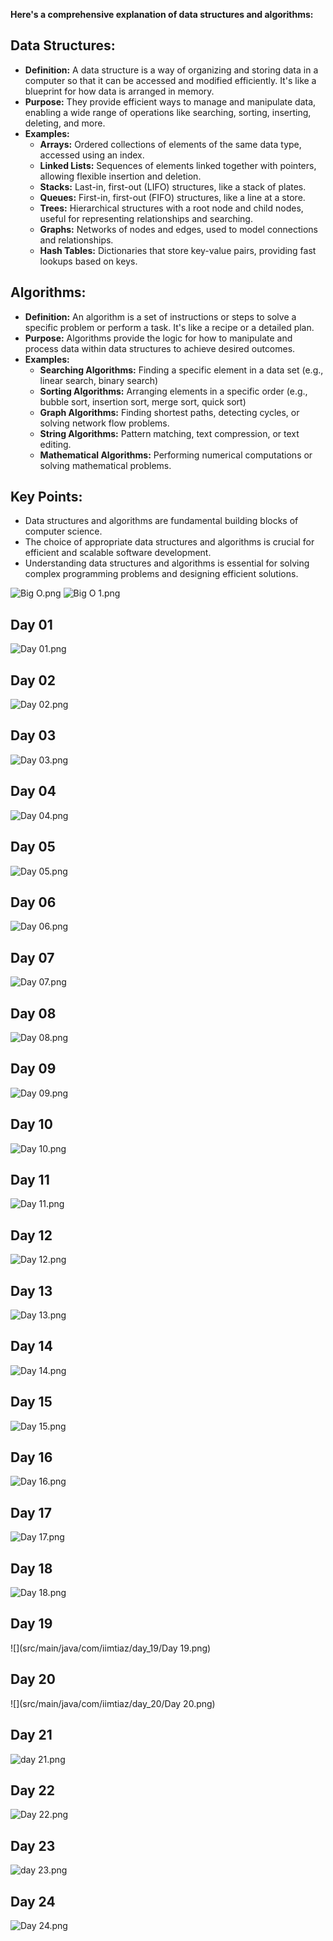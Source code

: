 **Here's a comprehensive explanation of data structures and algorithms:**

## **Data Structures:**

* **Definition:** A data structure is a way of organizing and storing data in a computer so that it can be accessed and modified efficiently. It's like a blueprint for how data is arranged in memory.
* **Purpose:** They provide efficient ways to manage and manipulate data, enabling a wide range of operations like searching, sorting, inserting, deleting, and more.
* **Examples:**
    - **Arrays:** Ordered collections of elements of the same data type, accessed using an index.
    - **Linked Lists:** Sequences of elements linked together with pointers, allowing flexible insertion and deletion.
    - **Stacks:** Last-in, first-out (LIFO) structures, like a stack of plates.
    - **Queues:** First-in, first-out (FIFO) structures, like a line at a store.
    - **Trees:** Hierarchical structures with a root node and child nodes, useful for representing relationships and searching.
    - **Graphs:** Networks of nodes and edges, used to model connections and relationships.
    - **Hash Tables:** Dictionaries that store key-value pairs, providing fast lookups based on keys.

## **Algorithms:**

* **Definition:** An algorithm is a set of instructions or steps to solve a specific problem or perform a task. It's like a recipe or a detailed plan.
* **Purpose:** Algorithms provide the logic for how to manipulate and process data within data structures to achieve desired outcomes.
* **Examples:**
    - **Searching Algorithms:** Finding a specific element in a data set (e.g., linear search, binary search)
    - **Sorting Algorithms:** Arranging elements in a specific order (e.g., bubble sort, insertion sort, merge sort, quick sort)
    - **Graph Algorithms:** Finding shortest paths, detecting cycles, or solving network flow problems.
    - **String Algorithms:** Pattern matching, text compression, or text editing.
    - **Mathematical Algorithms:** Performing numerical computations or solving mathematical problems.

## **Key Points:**

* Data structures and algorithms are fundamental building blocks of computer science.
* The choice of appropriate data structures and algorithms is crucial for efficient and scalable software development.
* Understanding data structures and algorithms is essential for solving complex programming problems and designing efficient solutions.

![Big O.png](src%2Fmain%2Fjava%2Fcom%2Fiimtiaz%2FDSA_theory%2FBig%20O.png)
![Big O 1.png](src%2Fmain%2Fjava%2Fcom%2Fiimtiaz%2FDSA_theory%2FBig%20O%201.png)

## Day 01
![Day 01.png](src%2Fmain%2Fjava%2Fcom%2Fiimtiaz%2Fday_01%2FDay%2001.png)

## Day 02
![Day 02.png](src%2Fmain%2Fjava%2Fcom%2Fiimtiaz%2Fday_02%2FDay%2002.png)

## Day 03
![Day 03.png](src%2Fmain%2Fjava%2Fcom%2Fiimtiaz%2Fday_03%2FDay%2003.png)

## Day 04
![Day 04.png](src%2Fmain%2Fjava%2Fcom%2Fiimtiaz%2Fday_04%2FDay%2004.png)

## Day 05
![Day 05.png](src%2Fmain%2Fjava%2Fcom%2Fiimtiaz%2Fday_05%2FDay%2005.png)

## Day 06
![Day 06.png](src%2Fmain%2Fjava%2Fcom%2Fiimtiaz%2Fday_06%2FDay%2006.png)

## Day 07
![Day 07.png](src%2Fmain%2Fjava%2Fcom%2Fiimtiaz%2Fday_07%2FDay%2007.png)

## Day 08
![Day 08.png](..%2FDay%2008.png)

## Day 09
![Day 09.png](src%2Fmain%2Fjava%2Fcom%2Fiimtiaz%2Fday_09%2FDay%2009.png)

## Day 10
![Day 10.png](src%2Fmain%2Fjava%2Fcom%2Fiimtiaz%2Fday_10%2FDay%2010.png)

## Day 11
![Day 11.png](src%2Fmain%2Fjava%2Fcom%2Fiimtiaz%2Fday_11%2FDay%2011.png)

## Day 12
![Day 12.png](src%2Fmain%2Fjava%2Fcom%2Fiimtiaz%2Fday_12%2FDay%2012.png)

## Day 13
![Day 13.png](src%2Fmain%2Fjava%2Fcom%2Fiimtiaz%2Fday_13%2FDay%2013.png)

## Day 14
![Day 14.png](src%2Fmain%2Fjava%2Fcom%2Fiimtiaz%2Fday_14%2FDay%2014.png)

## Day 15
![Day 15.png](src%2Fmain%2Fjava%2Fcom%2Fiimtiaz%2Fday_15%2FDay%2015.png)

## Day 16
![Day 16.png](src%2Fmain%2Fjava%2Fcom%2Fiimtiaz%2Fday_16%2FDay%2016.png)

## Day 17
![Day 17.png](src%2Fmain%2Fjava%2Fcom%2Fiimtiaz%2Fday_17%2FDay%2017.png)

## Day 18
![Day 18.png](src%2Fmain%2Fjava%2Fcom%2Fiimtiaz%2Fday_18%2FDay%2018.png)

## Day 19
![](src/main/java/com/iimtiaz/day_19/Day 19.png)

## Day 20
![](src/main/java/com/iimtiaz/day_20/Day 20.png)

## Day 21
![day 21.png](src%2Fmain%2Fjava%2Fcom%2Fiimtiaz%2Fday_21%2Fday%2021.png)

## Day 22
![Day 22.png](src%2Fmain%2Fjava%2Fcom%2Fiimtiaz%2Fday_22%2FDay%2022.png)

## Day 23
![day 23.png](src%2Fmain%2Fjava%2Fcom%2Fiimtiaz%2Fday_23%2Fday%2023.png)

## Day 24
![Day 24.png](src%2Fmain%2Fjava%2Fcom%2Fiimtiaz%2Fday_24%2FDay%2024.png)